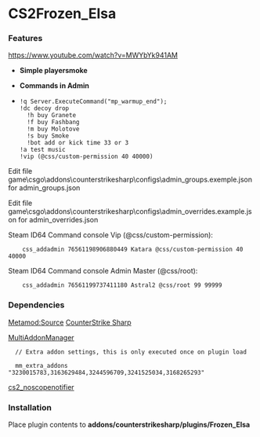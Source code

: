 # CS2Frozen_Elsa
### Features
https://www.youtube.com/watch?v=MWYbYk941AM
- **Simple playersmoke**

- **Commands in Admin**
- 
      !q Server.ExecuteCommand("mp_warmup_end");
      !dc decoy drop
        !h buy Granete
        !f buy Fashbang
        !m buy Molotove
        !s buy Smoke
        !bot add or kick time 33 or 3
      !a test music
      !vip (@css/custom-permission 40 40000) 

  
Edit file game\csgo\addons\counterstrikesharp\configs\admin_groups.exemple.json for admin_groups.json


Edit file game\csgo\addons\counterstrikesharp\configs\admin_overrides.example.json for admin_overrides.json

Steam ID64
Command console Vip (@css/custom-permission):
  
        css_addadmin 76561198906880449 Katara @css/custom-permission 40 40000
Steam ID64
Command console Admin Master (@css/root):

        css_addadmin 76561199737411180 Astral2 @css/root 99 99999



 


### Dependencies
[Metamod:Source](https://www.sourcemm.net/downloads.php/?branch=master "Metamod:Source")
[CounterStrike Sharp](https://github.com/roflmuffin/CounterStrikeSharp "CounterStrike Sharp")

[MultiAddonManager](https://github.com/Source2ZE/MultiAddonManager "MultiAddonManager") 
      
      // Extra addon settings, this is only executed once on plugin load
      
      mm_extra_addons 				"3230015783,3163629484,3244596709,3241525034,3168265293"

[cs2_noscopenotifier](https://github.com/astral3693/cs2_noscopenotifier "cs2_noscopenotifier")


### Installation
Place plugin contents to **addons/counterstrikesharp/plugins/Frozen_Elsa**

